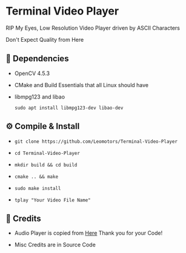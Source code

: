 # Terminal Video Player

RIP My Eyes, Low Resolution Video Player driven by ASCII Characters

Don't Expect Quality from Here

## 🌿 Dependencies

- OpenCV 4.5.3
- CMake and Build Essentials that all Linux should have
- libmpg123 and libao

  `sudo apt install libmpg123-dev libao-dev`

## ⚙️ Compile & Install

- `git clone https://github.com/Leomotors/Terminal-Video-Player`

- `cd Terminal-Video-Player`

- `mkdir build && cd build`

- `cmake .. && make`

- `sudo make install`

- `tplay "Your Video File Name"`

## 🙏 Credits

- Audio Player is copied from [Here](http://hzqtc.github.io/2012/05/play-mp3-with-libmpg123-and-libao.html) Thank you for your Code!

- Misc Credits are in Source Code
